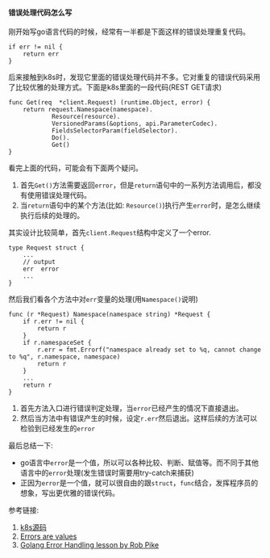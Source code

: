 #### 错误处理代码怎么写  

刚开始写go语言代码的时候，经常有一半都是下面这样的错误处理重复代码。  
```golang
if err != nil {
	return err
}
```
后来接触到k8s时，发现它里面的错误处理代码并不多。它对重复的错误代码采用了比较优雅的处理方式。下面是k8s里面的一段代码(REST GET请求)  
```golang
func Get(req  *client.Request) (runtime.Object, error) {
	return request.Namespace(namespace).
			Resource(resource).
			VersionedParams(&options, api.ParameterCodec).
			FieldsSelectorParam(fieldSelector).
			Do().
            Get()
}
```
看完上面的代码，可能会有下面两个疑问。  
1. 首先`Get()`方法需要返回`error`，但是`return`语句中的一系列方法调用后，都没有使用错误处理代码。  
2. 当`return`语句中的某个方法(比如: `Resource()`)执行产生`error`时，是怎么继续执行后续的处理的。  

其实设计比较简单，首先`client.Request`结构中定义了一个error.  
```golang
type Request struct {
	...
	// output
	err  error
    ...
}
```

然后我们看各个方法中对`err`变量的处理(用`Namespace()`说明)  
```golang
func (r *Request) Namespace(namespace string) *Request {
	if r.err != nil {
		return r
	}
	if r.namespaceSet {
		r.err = fmt.Errorf("namespace already set to %q, cannot change to %q", r.namespace, namespace)
		return r
	}
	... 
	return r
}
```
1. 首先方法入口进行错误判定处理，当`error`已经产生的情况下直接退出。  
2. 然后当方法中有错误产生的时候，设定`r.err`然后退出。这样后续的方法可以检验到已经发生的`error`  

最后总结一下:  
- go语言中`error`是一个值，所以可以各种比较、判断、赋值等。而不同于其他语言中的`error`处理(发生错误时需要用try-catch来捕获)  
- 正因为`error`是一个值，就可以很自由的跟`struct`，`func`结合，发挥程序员的想象，写出更优雅的错误代码。  

参考链接:  
1. [k8s源码](https://github.com/kubernetes/kubernetes)
2. [Errors are values](https://blog.golang.org/errors-are-values)
3. [Golang Error Handling lesson by Rob Pike](http://jxck.hatenablog.com/entry/golang-error-handling-lesson-by-rob-pike)